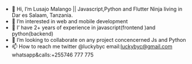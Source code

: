 - 👋 Hi, I’m Lusajo Malango || Javascript,Python and Flutter Ninja living in Dar es Salaam, Tanzania.
- 👀 I’m interested in web and mobile development 
- 🌱 I’ have 2+ years of experience in javascript(frontend )and python(backend)
- 💞️ I’m looking to collaborate on any project concencerned Js and Python
- 📫 How to reach me twitter @luckybyc email:luckybyc@gmail.com whatsapp&calls:+255746 777 775

<!---
luckybyc/luckybyc is a ✨ special ✨ repository because its `README.md` (this file) appears on your GitHub profile.
You can click the Preview link to take a look at your changes.
--->
